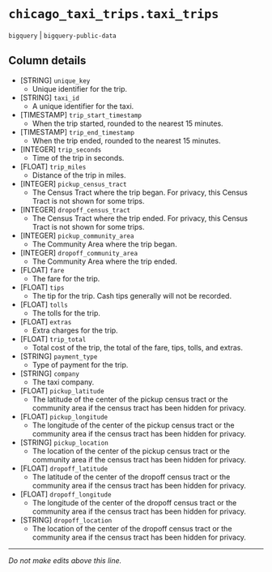 # `chicago_taxi_trips.taxi_trips`
`bigquery` | `bigquery-public-data`

## Column details
* [STRING]    `unique_key`
  - Unique identifier for the trip.
* [STRING]    `taxi_id`
  - A unique identifier for the taxi.
* [TIMESTAMP] `trip_start_timestamp`
  - When the trip started, rounded to the nearest 15 minutes.
* [TIMESTAMP] `trip_end_timestamp`
  - When the trip ended, rounded to the nearest 15 minutes.
* [INTEGER]   `trip_seconds`
  - Time of the trip in seconds.
* [FLOAT]     `trip_miles`
  - Distance of the trip in miles.
* [INTEGER]   `pickup_census_tract`
  - The Census Tract where the trip began. For privacy, this Census Tract is not shown for some trips.
* [INTEGER]   `dropoff_census_tract`
  - The Census Tract where the trip ended. For privacy, this Census Tract is not shown for some trips.
* [INTEGER]   `pickup_community_area`
  - The Community Area where the trip began.
* [INTEGER]   `dropoff_community_area`
  - The Community Area where the trip ended.
* [FLOAT]     `fare`
  - The fare for the trip.
* [FLOAT]     `tips`
  - The tip for the trip. Cash tips generally will not be recorded.
* [FLOAT]     `tolls`
  - The tolls for the trip.
* [FLOAT]     `extras`
  - Extra charges for the trip.
* [FLOAT]     `trip_total`
  - Total cost of the trip, the total of the fare, tips, tolls, and extras.
* [STRING]    `payment_type`
  - Type of payment for the trip.
* [STRING]    `company`
  - The taxi company.
* [FLOAT]     `pickup_latitude`
  - The latitude of the center of the pickup census tract or the community area if the census tract has been hidden for privacy.
* [FLOAT]     `pickup_longitude`
  - The longitude of the center of the pickup census tract or the community area if the census tract has been hidden for privacy.
* [STRING]    `pickup_location`
  - The location of the center of the pickup census tract or the community area if the census tract has been hidden for privacy.
* [FLOAT]     `dropoff_latitude`
  - The latitude of the center of the dropoff census tract or the community area if the census tract has been hidden for privacy.
* [FLOAT]     `dropoff_longitude`
  - The longitude of the center of the dropoff census tract or the community area if the census tract has been hidden for privacy.
* [STRING]    `dropoff_location`
  - The location of the center of the dropoff census tract or the community area if the census tract has been hidden for privacy.

-------------------------------------------------------------------------------
*Do not make edits above this line.*
